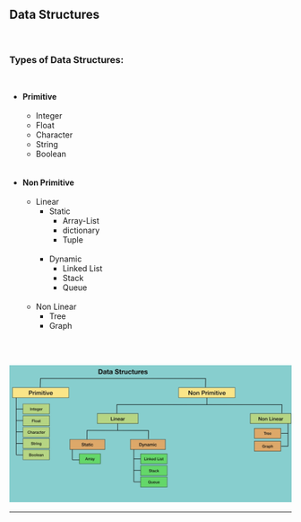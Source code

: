 ## Data Structures
<br>

### Types of Data Structures:
<br>
<ul>


<li>
<strong>Primitive</strong>
<ul>
<br>
<li>Integer</li>
<li>Float</li>
<li>Character</li>
<li>String</li>
<li>Boolean</li>
</ul>
</li>

<br>
<br>

<li>
<strong>Non Primitive</strong>
<ul>

<br>
<li>
Linear
<ul>

<li>Static
<ul> 
<li>Array-List</li>
<li>dictionary</li>
<li>Tuple</li>
</ul>
</li>

<br>

<li>Dynamic
<ul> 
<li>Linked List</li>
<li>Stack</li>
<li>Queue</li>
</ul>
</li>

</ul>
</li>


<br>


<li>
Non Linear
<ul>
<li>Tree</li>
<li>Graph</li>
</ul>
</li>

</ul>
</li>

</ul>
<br>
<br>

![types of data structures](../Assets/TypesOfDataStructures.png)

---
<br>